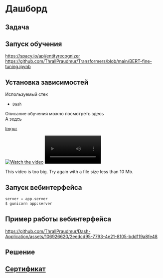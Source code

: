 # Дашборд
## Задача
## Запуск обучения
https://spacy.io/api/entityrecognizer
https://github.com/ThrallPraudmur/Transformers/blob/main/BERT-fine-tuning.ipynb
## Установка зависимостей
Используемый стек
* `Dash`

Описание обучения можно посмотреть здесь </br>
А зедсь

[Imgur](https://img.doerig.dev/)


[![Watch the video](https://img.youtube.com/vi/T-D1KVIuvjA/maxresdefault.jpg)](https://youtu.be/T-D1KVIuvjA)
<video src='your URL here' width=180/>

This video is too big. Try again with a file size less than 10 Mb.

## Запуск вебинтерфейса
```python
server = app.server
$ gunicorn app:server
```
## Пример работы вебинтерфейса
https://github.com/ThrallPraudmur/Dash-Application/assets/106926620/2eedcd95-7793-4e21-8105-bdd119a8fe48
## Решение
## [Сертификат](https://github.com/ThrallPraudmur/Dash-Application/blob/main/%D0%9B%D0%B8%D0%B3%D0%B0_%D0%A1%D0%B5%D1%80%D1%82%D0%B8%D1%84%D0%B8%D0%BA%D0%B0%D1%82.jpg)


